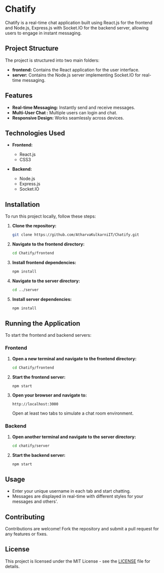 # Chatify

Chatify is a real-time chat application built using React.js for the frontend and Node.js, Express.js with Socket.IO for the backend server, allowing users to engage in instant messaging.

## Project Structure

The project is structured into two main folders:

- **frontend:** Contains the React application for the user interface.
- **server:** Contains the Node.js server implementing Socket.IO for real-time messaging.

## Features

- **Real-time Messaging:** Instantly send and receive messages.
- **Multi-User Chat :** Multiple users can login and chat.
- **Responsive Design:** Works seamlessly across devices.

## Technologies Used

- **Frontend:**
  - React.js
  - CSS3

- **Backend:**
  - Node.js
  - Express.js
  - Socket.IO

## Installation

To run this project locally, follow these steps:

1. **Clone the repository:**

   ```bash
   git clone https://github.com/AtharvaKulkarniIT/Chatify.git
   ```

2. **Navigate to the frontend directory:**

   ```bash
   cd Chatify/frontend
   ```

3. **Install frontend dependencies:**

   ```bash
   npm install
   ```

4. **Navigate to the server directory:**

   ```bash
   cd ../server
   ```

5. **Install server dependencies:**

   ```bash
   npm install
   ```

## Running the Application

To start the frontend and backend servers:

### Frontend

1. **Open a new terminal and navigate to the frontend directory:**

   ```bash
   cd Chatify/frontend
   ```

2. **Start the frontend server:**

   ```bash
   npm start
   ```

3. **Open your browser and navigate to:**

   ```
   http://localhost:3000
   ```

   Open at least two tabs to simulate a chat room environment.

### Backend

1. **Open another terminal and navigate to the server directory:**

   ```bash
   cd chatify/server
   ```

2. **Start the backend server:**

   ```bash
   npm start
   ```

## Usage

- Enter your unique username in each tab and start chatting.
- Messages are displayed in real-time with different styles for your messages and others'.

## Contributing

Contributions are welcome! Fork the repository and submit a pull request for any features or fixes.

## License

This project is licensed under the MIT License - see the [LICENSE](LICENSE) file for details.
